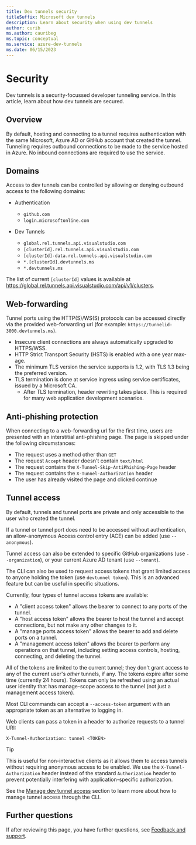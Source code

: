 ```yaml
---
title: Dev tunnels security
titleSuffix: Microsoft dev tunnels
description: Learn about security when using dev tunnels
author: curib
ms.author: cauribeg
ms.topic: conceptual
ms.service: azure-dev-tunnels
ms.date: 06/15/2023 
---
```

# Security

Dev tunnels is a security-focussed developer tunneling service. In this article, learn about how dev tunnels are secured.

## Overview

By default, hosting and connecting to a tunnel requires authentication with the same Microsoft, Azure AD or GitHub account that created the tunnel. Tunneling requires outbound connections to be made to the service hosted in Azure. No inbound connections are required to use the service.

## Domains

Access to dev tunnels can be controlled by allowing or denying outbound access to the following domains:

- Authentication
  - `github.com`
  - `login.microsoftonline.com`

- Dev Tunnels
  - `global.rel.tunnels.api.visualstudio.com`
  - `[clusterId].rel.tunnels.api.visualstudio.com`
  - `[clusterId]-data.rel.tunnels.api.visualstudio.com`
  - `*.[clusterId].devtunnels.ms`
  - `*.devtunnels.ms`

The list of current `[clusterId]` values is available at https://global.rel.tunnels.api.visualstudio.com/api/v1/clusters.

## Web-forwarding

Tunnel ports using the HTTP(S)/WS(S) protocols can be accessed directly via the provided web-forwarding url (for example: `https://tunnelid-3000.devtunnels.ms`).

- Insecure client connections are always automatically upgraded to HTTPS/WSS.
- HTTP Strict Transport Security (HSTS) is enabled with a one year max-age.
- The minimum TLS version the service supports is 1.2, with TLS 1.3 being the preferred version.
- TLS termination is done at service ingress using service certificates, issued by a Microsoft CA.
  - After TLS termination, header rewriting takes place. This is required for many web application development scenarios.

## Anti-phishing protection

When connecting to a web-forwarding url for the first time, users are presented with an interstitial anti-phishing page. The page is skipped under the following circumstances:
- The request uses a method other than `GET`
- The request `Accept` header doesn't contain `text/html`
- The request contains the `X-Tunnel-Skip-AntiPhishing-Page` header
- The request contains the `X-Tunnel-Authorization` header
- The user has already visited the page and clicked continue

## Tunnel access

By default, tunnels and tunnel ports are private and only accessible to the user who created the tunnel.

If a tunnel or tunnel port does need to be accessed without authentication, an allow-anonymous Access control entry (ACE) can be added (use `--anonymous`).

Tunnel access can also be extended to specific GitHub organizations (use `--organization`), or your current Azure AD tenant (use `--tenant`).

The CLI can also be used to request access tokens that grant limited access to anyone holding the token (use `devtunnel token`). This is an advanced feature but can be useful in specific situations.

Currently, four types of tunnel access tokens are available:

- A "client access token" allows the bearer to connect to any ports of the tunnel.
- A "host access token" allows the bearer to host the tunnel and accept connections, but not make any other changes to it.
- A "manage ports access token" allows the bearer to add and delete ports on a tunnel.
- A "management access token" allows the bearer to perform any operations on that tunnel, including setting access controls, hosting, connecting, and deleting the tunnel.

All of the tokens are limited to the current tunnel; they don't grant access to any of the current user's _other_ tunnels, if any. The tokens expire after some time (currently 24 hours). Tokens can only be refreshed using an actual user identity that has manage-scope access to the tunnel (not just a management access token).

Most CLI commands can accept a `--access-token` argument with an appropriate token as an alternative to logging in.

Web clients can pass a token in a header to authorize requests to a tunnel URI:

```http
X-Tunnel-Authorization: tunnel <TOKEN>
```

> [!TIP]
> This is useful for non-interactive clients as it allows them to access tunnels without requiring anonymous access to be enabled. We use the `X-Tunnel-Authorization` header instead of the standard `Authorization` header to prevent potentially interfering with application-specific authorization.

See the [Manage dev tunnel access](cli-commands.md#advanced-manage-dev-tunnel-access) section to learn more about how to manage tunnel access through the CLI.

## Further questions

If after reviewing this page, you have further questions, see [Feedback and support](support.md#feedback-and-support).
